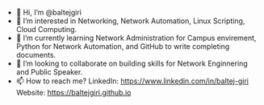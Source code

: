 - 👋 Hi, I’m @baltejgiri
- 👀 I’m interested in Networking, Network Automation, Linux Scripting, Cloud Computing.
- 🌱 I’m currently learning Network Administration for Campus envirement, Python for Network Automation, and GitHub to write completing documents.
- 💞️ I’m looking to collaborate on building skills for Network Enginnering and Public Speaker. 
- 📫 How to reach me?
      LinkedIn: https://www.linkedin.com/in/baltej-giri
      Website: https://baltejgiri.github.io
<!---
baltejgiri/baltejgiri is a ✨ special ✨ repository because its `README.md` (this file) appears on your GitHub pro.file.
You can click the Preview link to take a look at your changes.
--->
